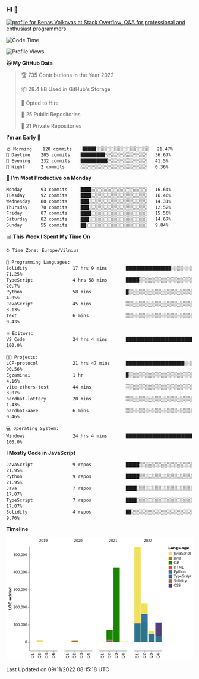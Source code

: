 ### Hi 👋
<a href="https://stackoverflow.com/users/14954249/benas-volkovas"><img src="https://stackoverflow.com/users/flair/14954249.png?theme=dark" width="208" height="58" alt="profile for Benas Volkovas at Stack Overflow, Q&amp;A for professional and enthusiast programmers" title="profile for Benas Volkovas at Stack Overflow, Q&amp;A for professional and enthusiast programmers"></a>

<!--START_SECTION:waka-->
![Code Time](http://img.shields.io/badge/Code%20Time-1%2C051%20hrs%2047%20mins-blue)

![Profile Views](http://img.shields.io/badge/Profile%20Views-0-blue)

**🐱 My GitHub Data** 

> 🏆 735 Contributions in the Year 2022
 > 
> 📦 28.4 kB Used in GitHub's Storage 
 > 
> 💼 Opted to Hire
 > 
> 📜 25 Public Repositories 
 > 
> 🔑 21 Private Repositories  
 > 
**I'm an Early 🐤** 

```text
🌞 Morning    120 commits    █████░░░░░░░░░░░░░░░░░░░░   21.47% 
🌆 Daytime    205 commits    █████████░░░░░░░░░░░░░░░░   36.67% 
🌃 Evening    232 commits    ██████████░░░░░░░░░░░░░░░   41.5% 
🌙 Night      2 commits      ░░░░░░░░░░░░░░░░░░░░░░░░░   0.36%

```
📅 **I'm Most Productive on Monday** 

```text
Monday       93 commits     ████░░░░░░░░░░░░░░░░░░░░░   16.64% 
Tuesday      92 commits     ████░░░░░░░░░░░░░░░░░░░░░   16.46% 
Wednesday    80 commits     ███░░░░░░░░░░░░░░░░░░░░░░   14.31% 
Thursday     70 commits     ███░░░░░░░░░░░░░░░░░░░░░░   12.52% 
Friday       87 commits     ████░░░░░░░░░░░░░░░░░░░░░   15.56% 
Saturday     82 commits     ███░░░░░░░░░░░░░░░░░░░░░░   14.67% 
Sunday       55 commits     ██░░░░░░░░░░░░░░░░░░░░░░░   9.84%

```


📊 **This Week I Spent My Time On** 

```text
⌚︎ Time Zone: Europe/Vilnius

💬 Programming Languages: 
Solidity                 17 hrs 9 mins       █████████████████░░░░░░░░   71.25% 
TypeScript               4 hrs 58 mins       █████░░░░░░░░░░░░░░░░░░░░   20.7% 
Python                   58 mins             █░░░░░░░░░░░░░░░░░░░░░░░░   4.05% 
JavaScript               45 mins             ░░░░░░░░░░░░░░░░░░░░░░░░░   3.13% 
Text                     6 mins              ░░░░░░░░░░░░░░░░░░░░░░░░░   0.43%

🔥 Editors: 
VS Code                  24 hrs 4 mins       █████████████████████████   100.0%

🐱‍💻 Projects: 
LCF-protocol             21 hrs 47 mins      ██████████████████████░░░   90.56% 
Egzaminai                1 hr                █░░░░░░░░░░░░░░░░░░░░░░░░   4.16% 
vite-ethers-test         44 mins             ░░░░░░░░░░░░░░░░░░░░░░░░░   3.07% 
hardhat-lottery          20 mins             ░░░░░░░░░░░░░░░░░░░░░░░░░   1.43% 
hardhat-aave             6 mins              ░░░░░░░░░░░░░░░░░░░░░░░░░   0.46%

💻 Operating System: 
Windows                  24 hrs 4 mins       █████████████████████████   100.0%

```

**I Mostly Code in JavaScript** 

```text
JavaScript               9 repos             █████░░░░░░░░░░░░░░░░░░░░   21.95% 
Python                   9 repos             █████░░░░░░░░░░░░░░░░░░░░   21.95% 
Java                     7 repos             ████░░░░░░░░░░░░░░░░░░░░░   17.07% 
TypeScript               7 repos             ████░░░░░░░░░░░░░░░░░░░░░   17.07% 
Solidity                 4 repos             ██░░░░░░░░░░░░░░░░░░░░░░░   9.76%

```


**Timeline**

![Chart not found](https://raw.githubusercontent.com/BenasVolkovas/BenasVolkovas/main/charts/bar_graph.png) 


 Last Updated on 09/11/2022 08:15:18 UTC
<!--END_SECTION:waka-->
